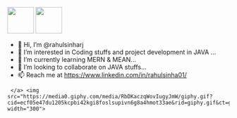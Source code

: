 </a> <img src="https://c.tenor.com/c4OHrHnUOacAAAAC/smiley-face.gif" width="60"></a> <img src="https://media.giphy.com/media/eNotYhz6gsoNBUzsUa/giphy.gif" width="60">                    
- 👋 Hi, I’m @rahulsinharj  
- 👀 I’m interested in Coding stuffs and project development in JAVA ...
- 🌱 I’m currently learning MERN & MEAN...
- 💞️ I’m looking to collaborate on JAVA stuffs...
- 📫 Reach me at https://www.linkedin.com/in/rahulsinha01/ 




<!---
rahulsinharj/rahulsinharj is a ✨ special ✨ repository because its `README.md` (this file) appears on your GitHub profile.
You can click the Preview link to take a look at your changes.
--->



     </a> <img src="https://media0.giphy.com/media/RbDKaczqWovIugyJmW/giphy.gif?cid=ecf05e47du1205kcpbi42kgi8foslsupivn6g8a4hmot33ae&rid=giphy.gif&ct=g" width="300">
